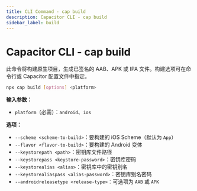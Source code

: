 ```yaml
---
title: CLI Command - cap build
description: Capacitor CLI - cap build
sidebar_label: build
---
```


# Capacitor CLI - cap build

此命令将构建原生项目，生成已签名的 AAB、APK 或 IPA 文件。构建选项可在命令行或 Capacitor 配置文件中指定。

```bash
npx cap build [options] <platform>
```

<strong>输入参数：</strong>

- `platform`（必需）：`android`、`ios`

<strong>选项：</strong>

- `--scheme <scheme-to-build>`：要构建的 iOS Scheme（默认为 `App`）
- `--flavor <flavor-to-build>`：要构建的 Android 变体
- `--keystorepath <path>`：密钥库文件路径
- `--keystorepass <keystore-password>`：密钥库密码
- `--keystorealias <alias>`：密钥库中的密钥别名
- `--keystorealiaspass <alias-password>`：密钥库别名密码
- `--androidreleasetype <release-type>`：可选项为 `AAB` 或 `APK`